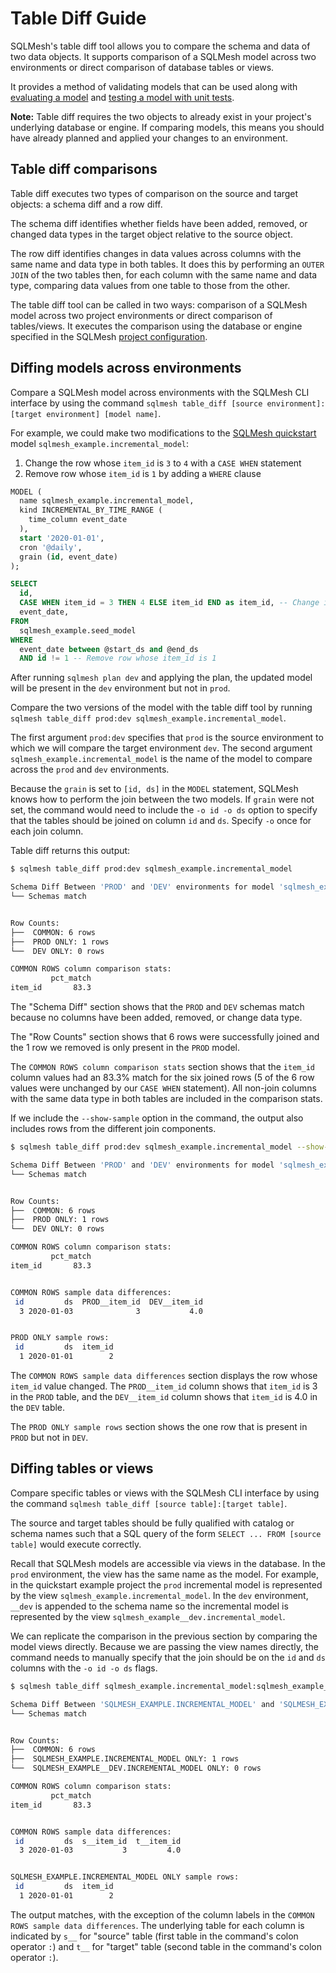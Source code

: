 # Table Diff Guide

SQLMesh's table diff tool allows you to compare the schema and data of two data objects. It supports comparison of a SQLMesh model across two environments or direct comparison of database tables or views.

It provides a method of validating models that can be used along with [evaluating a model](./models.md#evaluating-a-model) and [testing a model with unit tests](./testing.md#testing-changes-to-models).

**Note:** Table diff requires the two objects to already exist in your project's underlying database or engine. If comparing models, this means you should have already planned and applied your changes to an environment.

## Table diff comparisons

Table diff executes two types of comparison on the source and target objects: a schema diff and a row diff.

The schema diff identifies whether fields have been added, removed, or changed data types in the target object relative to the source object.

The row diff identifies changes in data values across columns with the same name and data type in both tables. It does this by performing an `OUTER JOIN` of the two tables then, for each column with the same name and data type, comparing data values from one table to those from the other.

The table diff tool can be called in two ways: comparison of a SQLMesh model across two project environments or direct comparison of tables/views. It executes the comparison using the database or engine specified in the SQLMesh [project configuration](../reference/configuration.md).

## Diffing models across environments

Compare a SQLMesh model across environments with the SQLMesh CLI interface by using the command `sqlmesh table_diff [source environment]:[target environment] [model name]`.

For example, we could make two modifications to the [SQLMesh quickstart](../quick_start.md) model `sqlmesh_example.incremental_model`:

1. Change the row whose `item_id` is `3` to `4` with a `CASE WHEN` statement
2. Remove row whose `item_id` is `1` by adding a `WHERE` clause

```sql linenums="1"
MODEL (
  name sqlmesh_example.incremental_model,
  kind INCREMENTAL_BY_TIME_RANGE (
    time_column event_date
  ),
  start '2020-01-01',
  cron '@daily',
  grain (id, event_date)
);

SELECT
  id,
  CASE WHEN item_id = 3 THEN 4 ELSE item_id END as item_id, -- Change item_id 3 to 4
  event_date,
FROM
  sqlmesh_example.seed_model
WHERE
  event_date between @start_ds and @end_ds
  AND id != 1 -- Remove row whose item_id is 1
```

After running `sqlmesh plan dev` and applying the plan, the updated model will be present in the `dev` environment but not in `prod`.

Compare the two versions of the model with the table diff tool by running `sqlmesh table_diff prod:dev sqlmesh_example.incremental_model`.

The first argument `prod:dev` specifies that `prod` is the source environment to which we will compare the target environment `dev`. The second argument `sqlmesh_example.incremental_model` is the name of the model to compare across the `prod` and `dev` environments.

Because the `grain` is set to `[id, ds]` in the `MODEL` statement, SQLMesh knows how to perform the join between the two models. If `grain` were not set, the command would need to include the `-o id -o ds` option to specify that the tables should be joined on column `id` and `ds`. Specify `-o` once for each join column.

Table diff returns this output:

```bash linenums="1"
$ sqlmesh table_diff prod:dev sqlmesh_example.incremental_model

Schema Diff Between 'PROD' and 'DEV' environments for model 'sqlmesh_example.incremental_model':
└── Schemas match


Row Counts:
├──  COMMON: 6 rows
├──  PROD ONLY: 1 rows
└──  DEV ONLY: 0 rows

COMMON ROWS column comparison stats:
         pct_match
item_id       83.3
```

The "Schema Diff" section shows that the `PROD` and `DEV` schemas match because no columns have been added, removed, or change data type.

The "Row Counts" section shows that 6 rows were successfully joined and the 1 row we removed is only present in the `PROD` model.

The `COMMON ROWS column comparison stats` section shows that the `item_id` column values had an 83.3% match for the six joined rows (5 of the 6 row values were unchanged by our `CASE WHEN` statement). All non-join columns with the same data type in both tables are included in the comparison stats.

If we include the `--show-sample` option in the command, the output also includes rows from the different join components.

```bash linenums="1"
$ sqlmesh table_diff prod:dev sqlmesh_example.incremental_model --show-sample

Schema Diff Between 'PROD' and 'DEV' environments for model 'sqlmesh_example.incremental_model':
└── Schemas match


Row Counts:
├──  COMMON: 6 rows
├──  PROD ONLY: 1 rows
└──  DEV ONLY: 0 rows

COMMON ROWS column comparison stats:
         pct_match
item_id       83.3


COMMON ROWS sample data differences:
 id         ds  PROD__item_id  DEV__item_id
  3 2020-01-03              3           4.0


PROD ONLY sample rows:
 id         ds  item_id
  1 2020-01-01        2
```

The `COMMON ROWS sample data differences` section displays the row whose `item_id` value changed. The `PROD__item_id` column shows that `item_id` is 3 in the `PROD` table, and the `DEV__item_id` column shows that `item_id` is 4.0 in the `DEV` table.

The `PROD ONLY sample rows` section shows the one row that is present in `PROD` but not in `DEV`.

## Diffing tables or views

Compare specific tables or views with the SQLMesh CLI interface by using the command `sqlmesh table_diff [source table]:[target table]`.

The source and target tables should be fully qualified with catalog or schema names such that a SQL query of the form `SELECT ... FROM [source table]` would execute correctly.

Recall that SQLMesh models are accessible via views in the database. In the `prod` environment, the view has the same name as the model. For example, in the quickstart example project the `prod` incremental model is represented by the view `sqlmesh_example.incremental_model`. In the `dev` environment, `__dev` is appended to the schema name so the incremental model is represented by the view `sqlmesh_example__dev.incremental_model`.

We can replicate the comparison in the previous section by comparing the model views directly. Because we are passing the view names directly, the command needs to manually specify that the join should be on the `id` and `ds` columns with the `-o id -o ds` flags.

```bash linenums="1"
$ sqlmesh table_diff sqlmesh_example.incremental_model:sqlmesh_example__dev.incremental_model -o id -o ds --show-sample

Schema Diff Between 'SQLMESH_EXAMPLE.INCREMENTAL_MODEL' and 'SQLMESH_EXAMPLE__DEV.INCREMENTAL_MODEL':
└── Schemas match


Row Counts:
├──  COMMON: 6 rows
├──  SQLMESH_EXAMPLE.INCREMENTAL_MODEL ONLY: 1 rows
└──  SQLMESH_EXAMPLE__DEV.INCREMENTAL_MODEL ONLY: 0 rows

COMMON ROWS column comparison stats:
         pct_match
item_id       83.3


COMMON ROWS sample data differences:
 id         ds  s__item_id  t__item_id
  3 2020-01-03           3         4.0


SQLMESH_EXAMPLE.INCREMENTAL_MODEL ONLY sample rows:
 id         ds  item_id
  1 2020-01-01        2
```

The output matches, with the exception of the column labels in the `COMMON ROWS sample data differences`. The underlying table for each column is indicated by `s__` for "source" table (first table in the command's colon operator `:`) and `t__` for "target" table (second table in the command's colon operator `:`).
